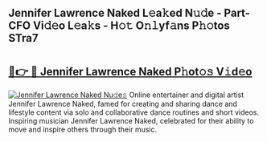 ## Jennifer Lawrence Naked L𝚎a𝚔ed N𝚞𝚍e - Part-CFO Vi𝚍𝚎o L𝚎a𝚔s - H𝚘𝚝 O𝚗𝚕yf𝚊ns P𝚑𝚘tos STra7

# <h2><a href="http://kf3zh4n.oniu.top/?m=Jennifer+Lawrence+Naked">🔗👉 🔴 Jennifer Lawrence Naked P𝚑ot𝚘𝚜 V𝚒d𝚎o</a></h2>

[![Jennifer Lawrence Naked Nu𝚍e𝚜](https://i.imgur.com/0qMVB7G.gif)](http://kf3zh4n.oniu.top/?m=Jennifer+Lawrence+Naked)
Online entertainer and digital artist Jennifer Lawrence Naked, famed for creating and sharing dance and lifestyle content via solo and collaborative dance routines and short videos. Inspiring musician Jennifer Lawrence Naked, celebrated for their ability to move and inspire others through their music.  
